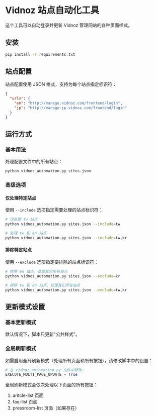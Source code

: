 # Vidnoz 站点自动化工具

这个工具可以自动登录并更新 Vidnoz 管理网站的各种页面样式。

## 安装

```bash
pip install -r requirements.txt
```

## 站点配置

站点配置使用 JSON 格式，支持为每个站点指定标识符：

```json
{
  "urls": {
    "en": "http://manage.vidnoz.com/frontend/login",
    "jp": "http://manage-jp.vidnoz.com/frontend/login"
  }
}
```

## 运行方式

### 基本用法

处理配置文件中的所有站点：

```bash
python vidnoz_automation.py sites.json
```

### 高级选项

#### 仅处理特定站点

使用 `--include` 选项指定需要处理的站点标识符：

```bash
# 仅处理 tw 站点
python vidnoz_automation.py sites.json --include=tw

# 处理 tw 和 en 站点
python vidnoz_automation.py sites.json --include=tw,kr
```

#### 排除特定站点

使用 `--exclude` 选项指定要排除的站点标识符：

```bash
# 排除 en 站点，处理其它所有站点
python vidnoz_automation.py sites.json --exclude=kr

# 排除 tw 和 en 站点，处理其它所有站点
python vidnoz_automation.py sites.json --exclude=tw,kr
```

## 更新模式设置

### 基本更新模式

默认情况下，脚本只更新"公共样式"。

### 全局刷新模式

如需启用全局刷新模式（处理所有页面和所有按钮），请修改脚本中的设置：

```python
# 在 vidnoz_automation.py 文件中修改：
EXECUTE_MULTI_PAGE_UPDATE = True
```

全局刷新模式会依次处理以下页面的所有按钮：

1. aritcle-list 页面
2. faq-list 页面
3. pressroom-list 页面（如果存在）
